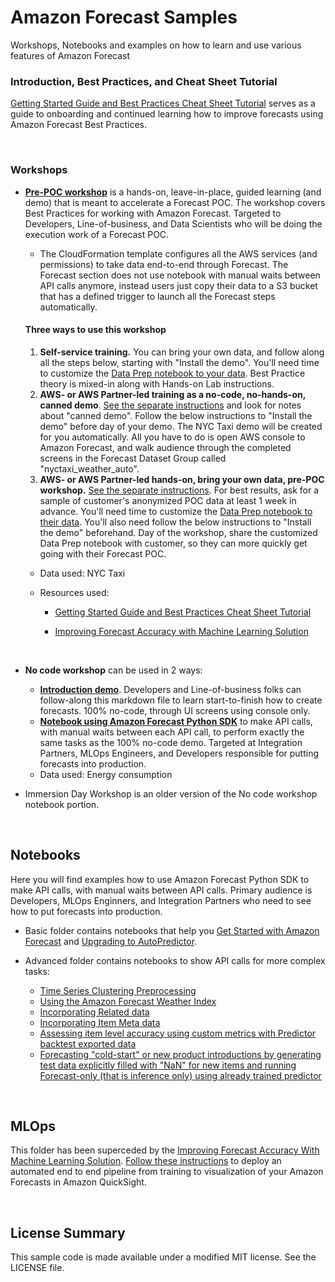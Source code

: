 # Amazon Forecast Samples

Workshops, Notebooks and examples on how to learn and use various features of Amazon Forecast

### Introduction, Best Practices, and Cheat Sheet Tutorial

[Getting Started Guide and Best Practices Cheat Sheet Tutorial](https://github.com/aws-samples/amazon-forecast-samples/blob/master/ForecastCheatSheet.md) serves as a guide to onboarding and continued learning how to improve forecasts using Amazon Forecast Best Practices.

<br>

### Workshops

- **[Pre-POC workshop](https://github.com/aws-samples/amazon-forecast-samples/tree/master/workshops/pre_POC_workshop)** is a hands-on, leave-in-place, guided learning (and demo) that is meant to accelerate a Forecast POC.  The workshop covers Best Practices for working with Amazon Forecast.  Targeted to Developers, Line-of-business, and Data Scientists who will be doing the execution work of a Forecast POC. 

  - The CloudFormation template configures all the AWS services (and permissions) to take data end-to-end through Forecast.  The Forecast section does not use notebook with manual waits between API calls anymore, instead users just copy their data to a S3 bucket that has a defined trigger to launch all the Forecast steps automatically.   

  #### **Three ways to use this workshop**

  1. **Self-service training.** You can bring your own data, and follow along all the steps below, starting with "Install the demo". You'll need time to customize the [Data Prep notebook to your data](https://github.com/aws-samples/amazon-forecast-samples/blob/master/workshops/pre_POC_workshop/1.Getting_Data_Ready_nytaxi.ipynb). Best Practice theory is mixed-in along with Hands-on Lab instructions.
  2. **AWS- or AWS Partner-led training as a no-code, no-hands-on, canned demo**. [See the separate instructions](https://github.com/aws-samples/amazon-forecast-samples/blob/master/workshops/pre_POC_workshop/AWS_instructions.md) and look for notes about "canned demo". Follow the below instructions to "Install the demo" before day of your demo. The NYC Taxi demo will be created for you automatically. All you have to do is open AWS console to Amazon Forecast, and walk audience through the completed screens in the Forecast Dataset Group called "nyctaxi_weather_auto".
  3. **AWS- or AWS Partner-led hands-on, bring your own data, pre-POC workshop.** [See the separate instructions](https://github.com/aws-samples/amazon-forecast-samples/blob/master/workshops/pre_POC_workshop/AWS_instructions.md). For best results, ask for a sample of customer's anonymized POC data at least 1 week in advance. You'll need time to customize the [Data Prep notebook to their data](https://github.com/aws-samples/amazon-forecast-samples/blob/master/workshops/pre_POC_workshop/1.Getting_Data_Ready_nytaxi.ipynb). You'll also need follow the below instructions to "Install the demo" beforehand. Day of the workshop, share the customized Data Prep notebook with customer, so they can more quickly get going with their Forecast POC.

  - Data used:  NYC Taxi

  - Resources used:  

    - [Getting Started Guide and Best Practices Cheat Sheet Tutorial](https://github.com/aws-samples/amazon-forecast-samples/blob/master/ForecastCheatSheet.md)

    - [Improving Forecast Accuracy with Machine Learning Solution](https://github.com/aws-samples/amazon-forecast-samples/blob/master/workshops/pre_POC_workshop/install-forecast-solution.md)

      <br>

- **No code workshop** can be used in 2 ways:
  - [**Introduction demo**](https://github.com/aws-samples/amazon-forecast-samples/blob/master/workshops/no_code_workshop/forecast-with-console.md).  Developers and Line-of-business folks can follow-along this markdown file to learn start-to-finish how to create forecasts.  100% no-code, through UI screens using console only.  
  - **[Notebook using Amazon Forecast Python SDK](https://github.com/aws-samples/amazon-forecast-samples/blob/master/workshops/no_code_workshop/forecast-with-api-completed.ipynb)** to make API calls, with manual waits between each API call, to perform exactly the same tasks as the 100% no-code demo.  Targeted at Integration Partners, MLOps Engineers, and Developers responsible for putting forecasts into production.
  - Data used:  Energy consumption
  
- Immersion Day Workshop is an older version of the No code workshop notebook portion.

<br>

## Notebooks

Here you will find examples how to use Amazon Forecast Python SDK to make API calls, with manual waits between API calls.  Primary audience is Developers, MLOps Enginners, and Integration Partners who need to see how to put forecasts into production.

- Basic folder contains notebooks that help you [Get Started with Amazon Forecast](https://github.com/aws-samples/amazon-forecast-samples/blob/master/notebooks/basic/Getting_Started) and [Upgrading to AutoPredictor](https://github.com/aws-samples/amazon-forecast-samples/tree/main/notebooks/basic/Upgrading_to_AutoPredictor).

- Advanced folder contains notebooks to show API calls for more complex tasks:
  - [Time Series Clustering Preprocessing](https://github.com/aws-samples/amazon-forecast-samples/blob/master/notebooks/advanced/Clustering_Preprocessing/README.md)
  - [Using the Amazon Forecast Weather Index](https://github.com/aws-samples/amazon-forecast-samples/blob/master/notebooks/advanced/Weather_index/1.%20Training%20your%20model%20with%20Weather%20Index.ipynb)
  - [Incorporating Related data](https://github.com/aws-samples/amazon-forecast-samples/blob/master/notebooks/advanced/Incorporating_Related_Time_Series_dataset_to_your_Predictor/Incorporating_Related_Time_Series_dataset_to_your_Predictor.ipynb) 
  - [Incorporating Item Meta data](https://github.com/aws-samples/amazon-forecast-samples/blob/master/notebooks/advanced/Incorporating_Item_Metadata_Dataset_to_your_Predictor/Incorporating_Item_Metadata_Dataset_to_your_Predictor.ipynb) 
  - [Assessing item level accuracy using custom metrics with Predictor backtest exported data](https://github.com/aws-samples/amazon-forecast-samples/blob/master/notebooks/advanced/Item_Level_Accuracy/Item_Level_Accuracy_Using_Bike_Example.ipynb) 
  - [Forecasting "cold-start" or new product introductions by generating test data explicitly filled with "NaN" for new items and running Forecast-only (that is inference only) using already trained predictor](https://github.com/aws-samples/amazon-forecast-samples/blob/master/notebooks/advanced/Forecast%20with%20Cold%20Start%20Items/Forecast%20with%20Cold%20Start%20Items.ipynb) 

<br>

## MLOps 

This folder has been superceded by the [Improving Forecast Accuracy With Machine Learning Solution](https://aws.amazon.com/solutions/implementations/improving-forecast-accuracy-with-machine-learning/).  [Follow these instructions](https://github.com/aws-samples/amazon-forecast-samples/blob/master/workshops/pre_POC_workshop/install-forecast-solution.md) to deploy an automated end to end pipeline from training to visualization of your Amazon Forecasts in Amazon QuickSight.

<br>


## License Summary

This sample code is made available under a modified MIT license. See the LICENSE file.
